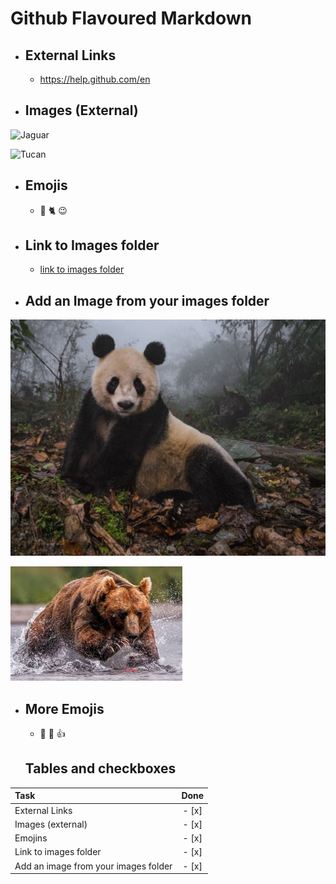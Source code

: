 # Github Flavoured Markdown

- ## External Links

  - https://help.github.com/en

- ## Images (External)

![Jaguar](https://images.unsplash.com/photo-1569691105751-88df003de7a4?ixid=MXwxMjA3fDB8MHxwaG90by1wYWdlfHx8fGVufDB8fHw%3D&ixlib=rb-1.2.1&auto=format&fit=crop&w=1567&q=80)

![Tucan](https://i.pinimg.com/originals/80/bf/55/80bf55d21ba14f7701c067a2108bb53d.jpg)

- ## Emojis

  - 🐼 🐈 😉

- ## Link to Images folder

  - [link to images folder](https://github.com/habidbesp/Authoring/tree/main/Images)

- ## Add an Image from your images folder

![Panda](Images/National-Geographic-13.jpg)

![Oso](Images/oso.jpeg)

- ## More Emojis

  - 🐼 🐻 👍

  ## Tables and checkboxes

| Task                                 | Done  |
| :----------------------------------- | :---: |
| External Links                       | - [x] |
| Images (external)                    | - [x] |
| Emojins                              | - [x] |
| Link to images folder                | - [x] |
| Add an image from your images folder | - [x] |
